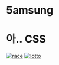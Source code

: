 # 5amsung
# 아.. CSS  

[![race](https://k.kakaocdn.net/dn/bAAXRf/btrQZzL4tHz/kJDXWM1KCSG3Rk17jzw0e0/img.gif)](https://ldh-6019.tistory.com/420)
[![lotto](https://k.kakaocdn.net/dn/vQHw2/btrQ4ap6OPg/jkMrHiJc6XcIR0E8CxNK91/img.gif)](https://ldh-6019.tistory.com/294)




